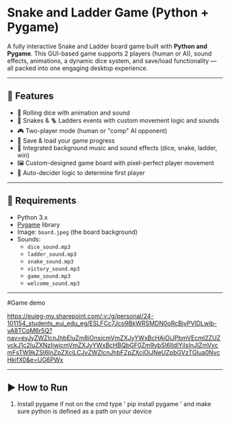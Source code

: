 # Snake and Ladder Game (Python + Pygame)

A fully interactive Snake and Ladder board game built with **Python and Pygame**. This GUI-based game supports 2 players (human or AI), sound effects, animations, a dynamic dice system, and save/load functionality — all packed into one engaging desktop experience.

---

## 🧩 Features

- 🎲 Rolling dice with animation and sound  
- 🐍 Snakes & 🪜 Ladders events with custom movement logic and sounds  
- 🎮 Two-player mode (human or "comp" AI opponent)  
- 📂 Save & load your game progress  
- 🎵 Integrated background music and sound effects (dice, snake, ladder, win)  
- 🖼️ Custom-designed game board with pixel-perfect player movement  
- 🧠 Auto-decider logic to determine first player

---

## 🚀 Requirements

- Python 3.x  
- [Pygame](https://www.pygame.org/) library  
- Image: `board.jpeg` (the board background)  
- Sounds:
  - `dice_sound.mp3`
  - `ladder_sound.mp3`
  - `snake_sound.mp3`
  - `victory_sound.mp3`
  - `game_sound.mp3`
  - `welcome_sound.mp3`

---

#Game demo

https://euieg-my.sharepoint.com/:v:/g/personal/24-101154_students_eui_edu_eg/ESLFCc7Jco9BkWRSMDN0oRcBjvPVlDLwib-vA8TCqM6r5Q?nav=eyJyZWZlcnJhbEluZm8iOnsicmVmZXJyYWxBcHAiOiJPbmVEcml2ZUZvckJ1c2luZXNzIiwicmVmZXJyYWxBcHBQbGF0Zm9ybSI6IldlYiIsInJlZmVycmFsTW9kZSI6InZpZXciLCJyZWZlcnJhbFZpZXciOiJNeUZpbGVzTGlua0NvcHkifX0&e=UG6PWx


---

## ▶️ How to Run

1. Install pygame 
if not on the cmd type ' pip install pygame ' and make sure python is defined as a path on your device
 
